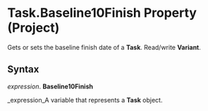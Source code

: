 
# Task.Baseline10Finish Property (Project)

Gets or sets the baseline finish date of a  **Task**. Read/write  **Variant**.


## Syntax

 _expression_. **Baseline10Finish**

 _expression_A variable that represents a  **Task** object.

